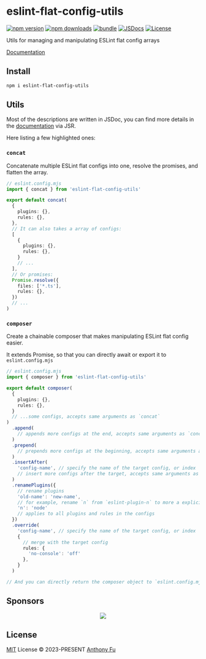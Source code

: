 # eslint-flat-config-utils

[![npm version][npm-version-src]][npm-version-href]
[![npm downloads][npm-downloads-src]][npm-downloads-href]
[![bundle][bundle-src]][bundle-href]
[![JSDocs][jsdocs-src]][jsdocs-href]
[![License][license-src]][license-href]

Utils for managing and manipulating ESLint flat config arrays

[Documentation](https://jsr.io/@antfu/eslint-flat-config-utils/doc)

## Install

```bash
npm i eslint-flat-config-utils
```

## Utils

Most of the descriptions are written in JSDoc, you can find more details in the [documentation](https://jsr.io/@antfu/eslint-flat-config-utils/doc) via JSR.

Here listing a few highlighted ones:

### `concat`

Concatenate multiple ESLint flat configs into one, resolve the promises, and flatten the array.

```ts
// eslint.config.mjs
import { concat } from 'eslint-flat-config-utils'

export default concat(
  {
    plugins: {},
    rules: {},
  },
  // It can also takes a array of configs:
  [
    {
      plugins: {},
      rules: {},
    }
    // ...
  ],
  // Or promises:
  Promise.resolve({
    files: ['*.ts'],
    rules: {},
  })
  // ...
)
```

### `composer`

Create a chainable composer that makes manipulating ESLint flat config easier.

It extends Promise, so that you can directly await or export it to `eslint.config.mjs`

```ts
// eslint.config.mjs
import { composer } from 'eslint-flat-config-utils'

export default composer(
  {
    plugins: {},
    rules: {},
  }
  // ...some configs, accepts same arguments as `concat`
)
  .append(
    // appends more configs at the end, accepts same arguments as `concat`
  )
  .prepend(
    // prepends more configs at the beginning, accepts same arguments as `concat`
  )
  .insertAfter(
    'config-name', // specify the name of the target config, or index
    // insert more configs after the target, accepts same arguments as `concat`
  )
  .renamePlugins({
    // rename plugins
    'old-name': 'new-name',
    // for example, rename `n` from `eslint-plugin-n` to more a explicit prefix `node`
    'n': 'node'
    // applies to all plugins and rules in the configs
  })
  .override(
    'config-name', // specify the name of the target config, or index
    {
      // merge with the target config
      rules: {
        'no-console': 'off'
      },
    }
  )

// And you can directly return the composer object to `eslint.config.mjs`
```

## Sponsors

<p align="center">
  <a href="https://cdn.jsdelivr.net/gh/antfu/static/sponsors.svg">
    <img src='https://cdn.jsdelivr.net/gh/antfu/static/sponsors.svg'/>
  </a>
</p>

## License

[MIT](./LICENSE) License © 2023-PRESENT [Anthony Fu](https://github.com/antfu)

<!-- Badges -->

[npm-version-src]: https://img.shields.io/npm/v/eslint-flat-config-utils?style=flat&colorA=080f12&colorB=1fa669
[npm-version-href]: https://npmjs.com/package/eslint-flat-config-utils
[npm-downloads-src]: https://img.shields.io/npm/dm/eslint-flat-config-utils?style=flat&colorA=080f12&colorB=1fa669
[npm-downloads-href]: https://npmjs.com/package/eslint-flat-config-utils
[bundle-src]: https://img.shields.io/bundlephobia/minzip/eslint-flat-config-utils?style=flat&colorA=080f12&colorB=1fa669&label=minzip
[bundle-href]: https://bundlephobia.com/result?p=eslint-flat-config-utils
[license-src]: https://img.shields.io/github/license/antfu/eslint-flat-config-utils.svg?style=flat&colorA=080f12&colorB=1fa669
[license-href]: https://github.com/antfu/eslint-flat-config-utils/blob/main/LICENSE
[jsdocs-src]: https://img.shields.io/badge/jsdocs-reference-080f12?style=flat&colorA=080f12&colorB=1fa669
[jsdocs-href]: https://www.jsdocs.io/package/eslint-flat-config-utils
